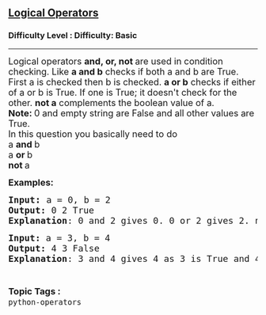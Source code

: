 <h2><a href="https://www.geeksforgeeks.org/problems/logical-operators-1597313687--171003/1?page=1&difficulty=Basic&status=unsolved,attempted&sortBy=accuracy">Logical Operators</a></h2><h3>Difficulty Level : Difficulty: Basic</h3><hr><div class="problems_problem_content__Xm_eO"><p><span style="font-size: 18px;">Logical operators <strong>and, or, not </strong>are used in condition checking. Like <strong>a and b</strong> checks if both a and b are True. First a is checked then b is checked. <strong>a or b</strong> checks if either of a or b is True. If one is True; it doesn't check for the other. <strong>not a</strong> complements the boolean value of a.</span><br><span style="font-size: 18px;"><strong>Note: </strong>0 and empty string are False and all other values are True.</span><br><span style="font-size: 18px;">In this question you basically need to do<br>a <strong>and </strong>b<br>a <strong>or </strong>b<br><strong>not </strong>a</span></p>
<p><span style="font-size: 18px;"><strong>Examples:</strong></span></p>
<pre><span style="font-size: 18px;"><strong>Input</strong></span><span style="font-size: 14pt;"><strong>: </strong></span><span style="font-size: 18px;">a = 0, b = 2
<strong>Output:</strong> 0 2 True</span><span style="font-size: 18px;">
<strong>Explanation</strong>: 0 and 2 gives 0. 0 or 2 gives 2. not 0 give True as 0 is False.</span></pre>
<pre><span style="font-size: 18px;"><strong>Input: </strong>a = 3, b = 4 
<strong>Output:</strong> </span><span style="font-size: 18px;">4 3 False</span>
<span style="font-size: 18px;"><strong>Explanation</strong>: 3 and 4 gives 4 as 3 is True and 4 is also True, so all conditions are passed. 3 or 4 gives 3 as or only checks if either of the condition is true and here 3 is True itself so it doesn't proceed forward. not 3 gives False as 3 was True.</span></pre></div><br><p><span style=font-size:18px><strong>Topic Tags : </strong><br><code>python-operators</code>&nbsp;